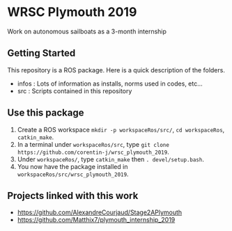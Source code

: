 # WRSC Plymouth 2019

Work on autonomous sailboats as a 3-month internship 

## Getting Started

This repository is a ROS package. Here is a quick description of the folders.
 - infos : Lots of information as installs, norms used in codes, etc...
 - src   : Scripts contained in this repository

## Use this package
1) Create a ROS workspace `mkdir -p workspaceRos/src/`, `cd workspaceRos`, `catkin_make`.
2) In a terminal under `workspaceRos/src`, type `git clone https://github.com/corentin-j/wrsc_plymouth_2019`.
3) Under `workspaceRos/`, type `catkin_make` then `. devel/setup.bash`.
4) You now have the package installed in `workspaceRos/src/wrsc_plymouth_2019`. 

## Projects linked with this work

* https://github.com/AlexandreCourjaud/Stage2APlymouth
* https://github.com/Matthix7/plymouth_internship_2019
